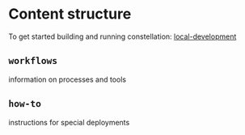 # Content structure
<!-- put most important links for quick reference here -->

To get started building and running constellation: [local-development](./workflows/build-develop-deploy.md)

## `workflows`

information on processes and tools

## `how-to`

instructions for special deployments
